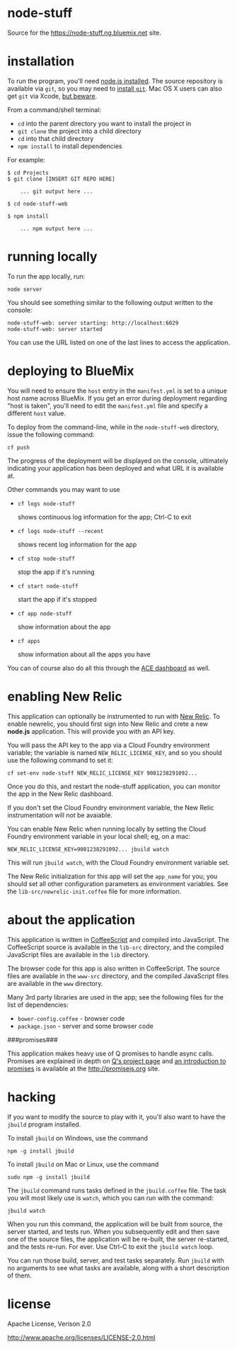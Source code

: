 node-stuff
================================================================================

Source for the <https://node-stuff.ng.bluemix.net> site.


installation
================================================================================

To run the program, you'll need [node.js installed](http://nodejs.org/).  The
source repository is available via `git`, so you may need to
[install `git`](http://git-scm.com/book/en/Getting-Started-Installing-Git).
Mac OS X users can also get `git` via Xcode,
[but beware](http://stackoverflow.com/questions/5364340/does-xcode-4-install-git).

From a command/shell terminal:

* `cd` into the parent directory you want to install the project in
* `git clone` the project into a child directory
* `cd` into that child directory
* `npm install` to install dependencies

For example:

    $ cd Projects
    $ git clone [INSERT GIT REPO HERE]

        ... git output here ...

    $ cd node-stuff-web

    $ npm install

        ... npm output here ...



running locally
================================================================================

To run the app locally, run:

    node server

You should see something similar to the following output written to the console:

    node-stuff-web: server starting: http://localhost:6029
    node-stuff-web: server started


You can use the URL listed on one of the last lines to access the application.



deploying to BlueMix
================================================================================

You will need to ensure the `host` entry in the `manifest.yml` is set to a
unique host name across BlueMix.  If you get an error during deployment
regarding "host is taken", you'll need to edit the `manifest.yml` file and
specify a different `host` value.

To deploy from the command-line, while in the `node-stuff-web`
directory, issue the following command:

    cf push

The progress of the deployment will be displayed on the console,
ultimately indicating your
application has been deployed and what URL it is available at.

Other commands you may want to use

* `cf logs node-stuff`

  shows continuous log information for the app; Ctrl-C to exit

* `cf logs node-stuff --recent`

  shows recent log information for the app

* `cf stop node-stuff`

  stop the app if it's running

* `cf start node-stuff`

  start the app if it's stopped

* `cf app node-stuff`

  show information about the app

* `cf apps`

  show information about all the apps you have

You can of course also do all this through the
[ACE dashboard](https://ace.ng.bluemix.net/) as well.



enabling New Relic
================================================================================

This application can optionally be instrumented to run with
[New Relic](http://newrelic.com/).  To enable newrelic, you should first sign
into New Relic and crete a new **node.js** application.  This will provide you
with an API key.

You will pass the API key to the app via a Cloud Foundry environment variable;
the variable is named `NEW_RELIC_LICENSE_KEY`, and so you should use the
following command to set it:

    cf set-env node-stuff NEW_RELIC_LICENSE_KEY 9081238291092...

Once you do this, and restart the node-stuff application, you can monitor the
app in the New Relic dashboard.

If you don't set the Cloud Foundry environment variable, the New Relic
instrumentation will not be avaiable.

You can enable New Relic when running locally by setting the Cloud Foundry
environment variable in your local shell; eg, on a mac:

    NEW_RELIC_LICENSE_KEY=9081238291092... jbuild watch

This will run `jbuild watch`, with the Cloud Foundry environment variable set.

The New Relic initialization for this app will set the `app_name` for you;
you should set all other configuration parameters as environment variables.
See the `lib-src/newrelic-init.coffee` file for more information.



about the application
================================================================================

This application is written in [CoffeeScript](http://coffeescript.org/) and
compiled into JavaScript.  The CoffeeScript source is available in the
`lib-src` directory, and the compiled JavaScript files are available in the
`lib` directory.

The browser code for this app is also written in CoffeeScript.
The source files are available in the
`www-src` directory, and the compiled JavaScript files are available in the
`www` directory.

Many 3rd party libraries are used in the app; see the following files for
the list of dependencies:

* `bower-config.coffee` - browser code
* `package.json` - server and some browser code



###promises###

This application makes heavy use of Q promises to handle async calls.
Promises are explained in depth on
[Q's project page](https://github.com/kriskowal/q) and
[an introduction to promises](http://www.promisejs.org/intro/) is
available at the <http://promisejs.org> site.



hacking
================================================================================

If you want to modify the source to play with it, you'll also want to have the
`jbuild` program installed.

To install `jbuild` on Windows, use the command

    npm -g install jbuild

To install `jbuild` on Mac or Linux, use the command

    sudo npm -g install jbuild

The `jbuild` command runs tasks defined in the `jbuild.coffee` file.  The
task you will most likely use is `watch`, which you can run with the
command:

    jbuild watch

When you run this command, the application will be built from source, the server
started, and tests run.  When you subsequently edit and then save one of the
source files, the application will be re-built, the server re-started, and the
tests re-run.  For ever.  Use Ctrl-C to exit the `jbuild watch` loop.

You can run those build, server, and test tasks separately.  Run `jbuild`
with no arguments to see what tasks are available, along with a short
description of them.



license
================================================================================

Apache License, Verison 2.0

<http://www.apache.org/licenses/LICENSE-2.0.html>
